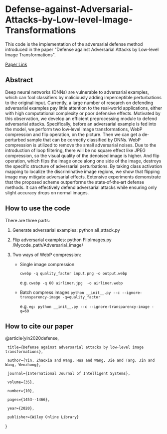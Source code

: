 # Defense-against-Adversarial-Attacks-by-Low-level-Image-Transformations

This code is the implementation of the adversarial defense method introduced in the paper "Defense against Adversarial Attacks by Low-level Image Transformations".

[Paper Link](https://onlinelibrary.wiley.com/doi/abs/10.1002/int.22258)

## Abstract

Deep neural networks (DNNs) are vulnerable to adversarial examples, which can fool classifiers by maliciously adding imperceptible perturbations to the original input. Currently, a large number of research on defending adversarial examples pay little attention to the real‐world applications, either with high computational complexity or poor defensive effects. Motivated by this observation, we develop an efficient preprocessing module to defend adversarial attacks. Specifically, before an adversarial example is fed into the model, we perform two low‐level image transformations, WebP compression and flip operation, on the picture. Then we can get a de‐perturbed sample that can be correctly classified by DNNs. WebP compression is utilized to remove the small adversarial noises. Due to the introduction of loop filtering, there will be no square effect like JPEG compression, so the visual quality of the denoised image is higher. And flip operation, which flips the image once along one side of the image, destroys the specific structure of adversarial perturbations. By taking class activation mapping to localize the discriminative image regions, we show that flipping image may mitigate adversarial effects. Extensive experiments demonstrate that the proposed scheme outperforms the state‐of‐the‐art defense methods. It can effectively defend adversarial attacks while ensuring only slight accuracy drops on normal images.

## How to use the code

There are three parts:

1. Generate adversarial examples:
   python all_attack.py

2. Flip adversarial examples:
   python FlipImages.py /Mycode_path/Adversarial_image/

3. Two ways of WebP compression:

   - Single image compression

     `cwebp -q quality_factor input.png -o output.webp`

     e.g. `cwebp -q 60 airliner.jpg  -o airliner.webp`

   - Batch compress images
     `python __init__.py --c --ignore-transparency-image -q=quality_factor `

     e.g. `eg: python __init__.py --c --ignore-transparency-image -q=60`

## How to cite our paper

@article{yin2020defense,

     title={Defense against adversarial attacks by low-level image transformations},
  
     author={Yin, Zhaoxia and Wang, Hua and Wang, Jie and Tang, Jin and Wang, Wenzhong},
  
     journal={International Journal of Intelligent Systems},
  
     volume={35},
  
     number={10},
  
     pages={1453--1466},
  
     year={2020},
  
     publisher={Wiley Online Library}
  
}

   

   

